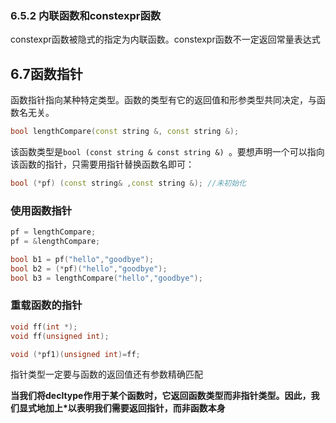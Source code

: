 ### 6.5.2 内联函数和constexpr函数
constexpr函数被隐式的指定为内联函数。constexpr函数不一定返回常量表达式


## 6.7函数指针
函数指针指向某种特定类型。函数的类型有它的返回值和形参类型共同决定，与函数名无关。
```C++
bool lengthCompare(const string &, const string &);
```
该函数类型是```bool (const string & const string &) ```。要想声明一个可以指向该函数的指针，只需要用指针替换函数名即可：
```C++
bool (*pf) (const string& ,const string &); //未初始化
```

### 使用函数指针
```C++
pf = lengthCompare;
pf = &lengthCompare;

bool b1 = pf("hello","goodbye");
bool b2 = (*pf)("hello","goodbye");
bool b3 = lengthCompare("hello","goodbye");
```

### 重载函数的指针

```C++
void ff(int *);
void ff(unsigned int);

void (*pf1)(unsigned int)=ff;
```

指针类型一定要与函数的返回值还有参数精确匹配

**当我们将decltype作用于某个函数时，它返回函数类型而非指针类型。因此，我们显式地加上*以表明我们需要返回指针，而非函数本身**

